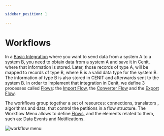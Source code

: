 ```yaml
---

sidebar_position: 1

---
```




# Workflows

In a [Basic Integration](tutorials/basic_integration.md) where you want to send data from a system A to a system B, you  need to obtain data from a system A and save it in Cenit, where that information is stored. Later, those records of type A, will be mapped to records of type B, where B is a valid data type for the system B. The information of type B is also stored in CENIT and afterwards sent to the system B. In order to implement that integration in Cenit, we define 3 processes called [Flows](workflows/flows.md): the [Import Flow](workflows/flows.md#import-flow), the [Converter Flow](workflows/flows.md#converter-flow) and the [Export Flow](workflows/flows.md#export-flow).

The workflows group together a set of resources: connections, translators , algorithms and data, that control the petitions in a flow structure. The Workflow Menu allows to define [Flows](workflows/flows.md), and the elements related to them, such as: Data Events and Notifications.

![workflow menu](https://user-images.githubusercontent.com/54523080/150194769-5eed19e8-8b46-4593-ae8f-bac60b71ae49.png)